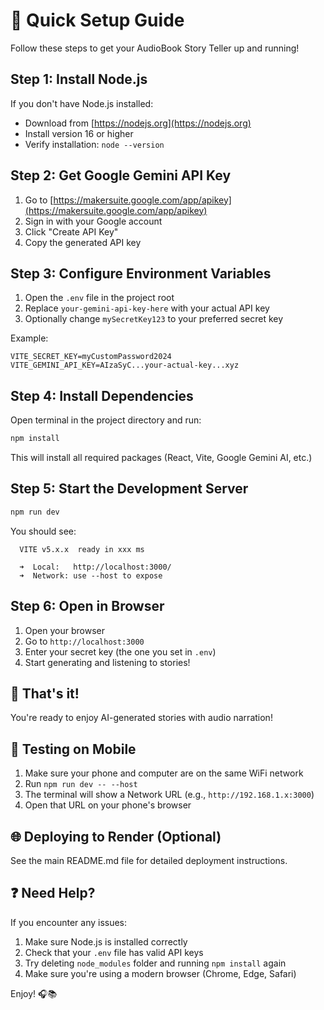 # 🚀 Quick Setup Guide

Follow these steps to get your AudioBook Story Teller up and running!

## Step 1: Install Node.js

If you don't have Node.js installed:
- Download from [https://nodejs.org](https://nodejs.org)
- Install version 16 or higher
- Verify installation: `node --version`

## Step 2: Get Google Gemini API Key

1. Go to [https://makersuite.google.com/app/apikey](https://makersuite.google.com/app/apikey)
2. Sign in with your Google account
3. Click "Create API Key"
4. Copy the generated API key

## Step 3: Configure Environment Variables

1. Open the `.env` file in the project root
2. Replace `your-gemini-api-key-here` with your actual API key
3. Optionally change `mySecretKey123` to your preferred secret key

Example:
```env
VITE_SECRET_KEY=myCustomPassword2024
VITE_GEMINI_API_KEY=AIzaSyC...your-actual-key...xyz
```

## Step 4: Install Dependencies

Open terminal in the project directory and run:
```bash
npm install
```

This will install all required packages (React, Vite, Google Gemini AI, etc.)

## Step 5: Start the Development Server

```bash
npm run dev
```

You should see:
```
  VITE v5.x.x  ready in xxx ms

  ➜  Local:   http://localhost:3000/
  ➜  Network: use --host to expose
```

## Step 6: Open in Browser

1. Open your browser
2. Go to `http://localhost:3000`
3. Enter your secret key (the one you set in `.env`)
4. Start generating and listening to stories!

## 🎉 That's it!

You're ready to enjoy AI-generated stories with audio narration!

## 📱 Testing on Mobile

1. Make sure your phone and computer are on the same WiFi network
2. Run `npm run dev -- --host`
3. The terminal will show a Network URL (e.g., `http://192.168.1.x:3000`)
4. Open that URL on your phone's browser

## 🌐 Deploying to Render (Optional)

See the main README.md file for detailed deployment instructions.

## ❓ Need Help?

If you encounter any issues:
1. Make sure Node.js is installed correctly
2. Check that your `.env` file has valid API keys
3. Try deleting `node_modules` folder and running `npm install` again
4. Make sure you're using a modern browser (Chrome, Edge, Safari)

Enjoy! 🎧📚

